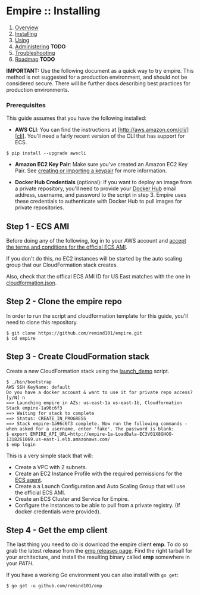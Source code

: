 # Empire :: Installing

1. [Overview](./index.md)
2. [Installing](./installing.md)
3. [Using](./using.md)
4. [Administering](./administering.md) **TODO**
5. [Troubleshooting](./troubleshooting.md)
6. [Roadmap](./roadmap.md) **TODO**

**IMPORTANT:** Use the following document as a quick way to try empire. This
method is not suggested for a production environment, and should not be
considered secure. There will be further docs describing best practices for
production environments.

### Prerequisites

This guide assumes that you have the following installed:

* **AWS CLI**: You can find the instructions at
  [http://aws.amazon.com/cli/][cli]. You'll need a fairly recent version of the
  CLI that has support for ECS.

```console
$ pip install --upgrade awscli
```

* **Amazon EC2 Key Pair**: Make sure you've created an Amazon EC2 Key Pair. See
  [creating or importing a keypair][keypair] for more information.

* **Docker Hub Credentials** (optional): If you want to deploy an image from a
  private repository, you'll need to provide your [Docker Hub][dockerhub]
  email address, username, and password to the script in step 3. Empire uses
  these credentials to authenticate with Docker Hub to pull images for private
  repositories.

## Step 1 - ECS AMI

Before doing any of the following, log in to your AWS account and
[accept the terms and conditions for the official ECS AMI][amiterms].

If you don't do this, no EC2 instances will be started by the auto scaling
group that our CloudFormation stack creates.

Also, check that the offical ECS AMI ID for US East matches with the one in
[cloudformation.json][democloud].

## Step 2 - Clone the empire repo

In order to run the script and cloudformation template for this guide, you'll
need to clone this repository.

```console
$ git clone https://github.com/remind101/empire.git
$ cd empire
```

## Step 3 - Create CloudFormation stack

Create a new CloudFormation stack using the [launch_demo](../bin/launch_demo)
script.

```console
$ ./bin/bootstrap
AWS SSH KeyName: default
Do you have a docker account & want to use it for private repo access? [y/N] n
==> Launching empire in AZs: us-east-1a us-east-1b, Cloudformation Stack empire-1a96c6f3
==> Waiting for stack to complete
==> Status: CREATE_IN_PROGRESS
==> Stack empire-1a96c6f3 complete. Now run the following commands - when asked for a username, enter 'fake'. The password is blank:
$ export EMPIRE_API_URL=http://empire-1a-LoadBala-EC3V01X8GHOO-1318261069.us-east-1.elb.amazonaws.com/
$ emp login
```

This is a very simple stack that will:

* Create a VPC with 2 subnets.
* Create an EC2 Instance Profile with the required permissions for the
  [ECS agent][ecsagent].
* Create a a Launch Configuration and Auto Scaling Group that will use the
  official ECS AMI.
* Create an ECS Cluster and Service for Empire.
* Configure the instances to be able to pull from a private registry. (If
  docker credentials were provided).

## Step 4 - Get the emp client

The last thing you need to do is download the empire client **emp**. To do so
grab the latest release from the [emp releases page][empreleases]. Find the
right tarball for your architecture, and install the resulting binary called
**emp** somewhere in your *PATH*.

If you have a working Go environment you can also install with `go get`:

```console
$ go get -u github.com/remind101/emp
```

[awscli]: http://aws.amazon.com/cli/
[keypair]: http://docs.aws.amazon.com/AWSEC2/latest/UserGuide/ec2-key-pairs.html
[dockerhub]: https://hub.docker.com/
[amiterms]: https://aws.amazon.com/marketplace/ordering?productId=4ce33fd9-63ff-4f35-8d3a-939b641f1931&ref_=dtl_psb_continue&region=us-east-1
[democloud]: https://github.com/remind101/empire/blob/master/docs/cloudformation.json#L15
[ecsagent]: https://github.com/aws/amazon-ecs-agent
[empreleases]: https://github.com/remind101/emp/releases
